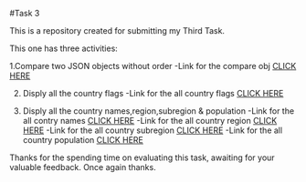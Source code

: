 #Task 3

This is a repository created for submitting my Third Task.

This one has three activities:

1.Compare two JSON objects without order
  -Link for the compare obj [CLICK HERE](https://github.com/Lekkaiyaraja/Obj-compare.git)
   
2. Disply all the country flags
  -Link for the all country flags [CLICK HERE](https://github.com/Lekkaiyaraja/Rest-countrie-Flags.git)

3. Disply all the country names,region,subregion & population 
   -Link for the all contry names [CLICK HERE](https://github.com/Lekkaiyaraja/Rest-countries-name.git)
   -Link for the all country region [CLICK HERE](https://github.com/Lekkaiyaraja/Rest-countries-region.git)
   -Link for the all country subregion [CLICK HERE](https://github.com/Lekkaiyaraja/Rest-countries-subregion.git)
   -Link for the all country population [CLICK HERE](https://github.com/Lekkaiyaraja/Rest-countries-population.git)


  Thanks for the spending time on evaluating this task, awaiting for your valuable feedback. Once again thanks.
